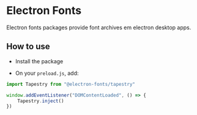 # Electron Fonts

Electron fonts packages provide font archives em electron desktop apps.

## How to use

* Install the package

* On your `preload.js`, add:

```ts
import Tapestry from "@electron-fonts/tapestry"

window.addEventListener("DOMContentLoaded", () => {
    Tapestry.inject()
})
```